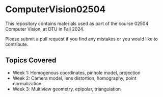 # ComputerVision02504

This repository contains materials used as part of the course 02504 Computer Vision, at DTU in Fall 2024.

Please submit a pull request if you find any mistakes or you would like to contribute.

## Topics Covered

- Week 1: Homogenous coordinates, pinhole model, projection
- Week 2: Camera model, lens distortion, homography, point normalization
- Week 3: Multiview geometry, epipolar, triangulation
